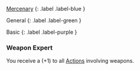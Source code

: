 
[Mercenary](Game/Mercenary)
{: .label .label-blue }

General
{: .label .label-green }

Basic
{: .label .label-purple }
### Weapon Expert

You receive a (+1) to all [Actions](Core/Terminology#Action) involving weapons.